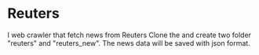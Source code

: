 # Reuters
I web crawler that fetch news from Reuters
Clone the and create two folder "reuters" and "reuters_new". The news data will be saved with json format.
